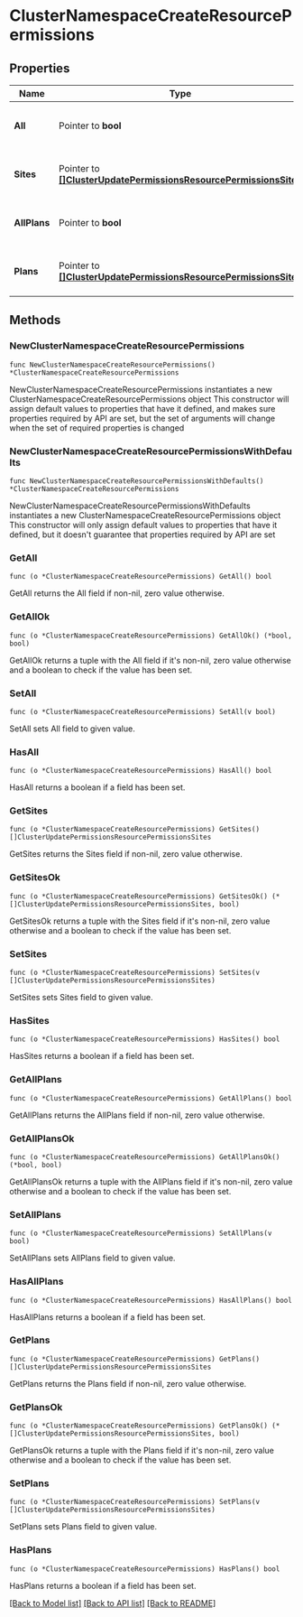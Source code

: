 # ClusterNamespaceCreateResourcePermissions

## Properties

Name | Type | Description | Notes
------------ | ------------- | ------------- | -------------
**All** | Pointer to **bool** | Pass true to allow access to all groups | [optional] 
**Sites** | Pointer to [**[]ClusterUpdatePermissionsResourcePermissionsSites**](ClusterUpdatePermissionsResourcePermissionsSites.md) | Array of groups that are allowed access | [optional] 
**AllPlans** | Pointer to **bool** | Pass true to allow access to all plans | [optional] 
**Plans** | Pointer to [**[]ClusterUpdatePermissionsResourcePermissionsSites**](ClusterUpdatePermissionsResourcePermissionsSites.md) | Array of plans that are allowed access | [optional] 

## Methods

### NewClusterNamespaceCreateResourcePermissions

`func NewClusterNamespaceCreateResourcePermissions() *ClusterNamespaceCreateResourcePermissions`

NewClusterNamespaceCreateResourcePermissions instantiates a new ClusterNamespaceCreateResourcePermissions object
This constructor will assign default values to properties that have it defined,
and makes sure properties required by API are set, but the set of arguments
will change when the set of required properties is changed

### NewClusterNamespaceCreateResourcePermissionsWithDefaults

`func NewClusterNamespaceCreateResourcePermissionsWithDefaults() *ClusterNamespaceCreateResourcePermissions`

NewClusterNamespaceCreateResourcePermissionsWithDefaults instantiates a new ClusterNamespaceCreateResourcePermissions object
This constructor will only assign default values to properties that have it defined,
but it doesn't guarantee that properties required by API are set

### GetAll

`func (o *ClusterNamespaceCreateResourcePermissions) GetAll() bool`

GetAll returns the All field if non-nil, zero value otherwise.

### GetAllOk

`func (o *ClusterNamespaceCreateResourcePermissions) GetAllOk() (*bool, bool)`

GetAllOk returns a tuple with the All field if it's non-nil, zero value otherwise
and a boolean to check if the value has been set.

### SetAll

`func (o *ClusterNamespaceCreateResourcePermissions) SetAll(v bool)`

SetAll sets All field to given value.

### HasAll

`func (o *ClusterNamespaceCreateResourcePermissions) HasAll() bool`

HasAll returns a boolean if a field has been set.

### GetSites

`func (o *ClusterNamespaceCreateResourcePermissions) GetSites() []ClusterUpdatePermissionsResourcePermissionsSites`

GetSites returns the Sites field if non-nil, zero value otherwise.

### GetSitesOk

`func (o *ClusterNamespaceCreateResourcePermissions) GetSitesOk() (*[]ClusterUpdatePermissionsResourcePermissionsSites, bool)`

GetSitesOk returns a tuple with the Sites field if it's non-nil, zero value otherwise
and a boolean to check if the value has been set.

### SetSites

`func (o *ClusterNamespaceCreateResourcePermissions) SetSites(v []ClusterUpdatePermissionsResourcePermissionsSites)`

SetSites sets Sites field to given value.

### HasSites

`func (o *ClusterNamespaceCreateResourcePermissions) HasSites() bool`

HasSites returns a boolean if a field has been set.

### GetAllPlans

`func (o *ClusterNamespaceCreateResourcePermissions) GetAllPlans() bool`

GetAllPlans returns the AllPlans field if non-nil, zero value otherwise.

### GetAllPlansOk

`func (o *ClusterNamespaceCreateResourcePermissions) GetAllPlansOk() (*bool, bool)`

GetAllPlansOk returns a tuple with the AllPlans field if it's non-nil, zero value otherwise
and a boolean to check if the value has been set.

### SetAllPlans

`func (o *ClusterNamespaceCreateResourcePermissions) SetAllPlans(v bool)`

SetAllPlans sets AllPlans field to given value.

### HasAllPlans

`func (o *ClusterNamespaceCreateResourcePermissions) HasAllPlans() bool`

HasAllPlans returns a boolean if a field has been set.

### GetPlans

`func (o *ClusterNamespaceCreateResourcePermissions) GetPlans() []ClusterUpdatePermissionsResourcePermissionsSites`

GetPlans returns the Plans field if non-nil, zero value otherwise.

### GetPlansOk

`func (o *ClusterNamespaceCreateResourcePermissions) GetPlansOk() (*[]ClusterUpdatePermissionsResourcePermissionsSites, bool)`

GetPlansOk returns a tuple with the Plans field if it's non-nil, zero value otherwise
and a boolean to check if the value has been set.

### SetPlans

`func (o *ClusterNamespaceCreateResourcePermissions) SetPlans(v []ClusterUpdatePermissionsResourcePermissionsSites)`

SetPlans sets Plans field to given value.

### HasPlans

`func (o *ClusterNamespaceCreateResourcePermissions) HasPlans() bool`

HasPlans returns a boolean if a field has been set.


[[Back to Model list]](../README.md#documentation-for-models) [[Back to API list]](../README.md#documentation-for-api-endpoints) [[Back to README]](../README.md)


